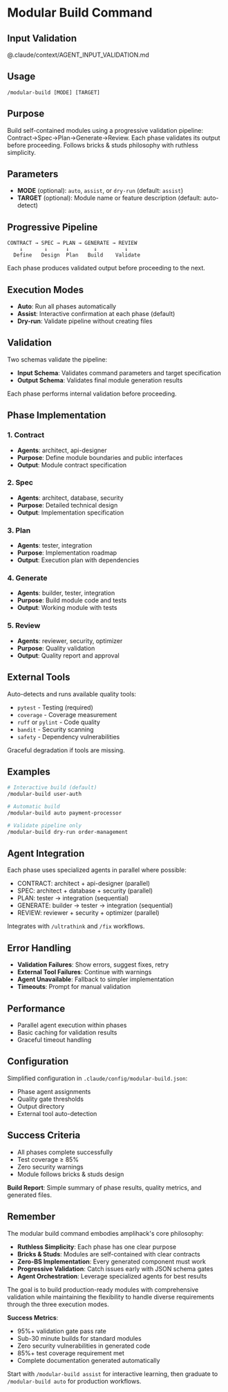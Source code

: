 # Modular Build Command

## Input Validation

@.claude/context/AGENT_INPUT_VALIDATION.md

## Usage

`/modular-build [MODE] [TARGET]`

## Purpose

Build self-contained modules using a progressive validation pipeline: Contract→Spec→Plan→Generate→Review. Each phase validates its output before proceeding. Follows bricks & studs philosophy with ruthless simplicity.

## Parameters

- **MODE** (optional): `auto`, `assist`, or `dry-run` (default: `assist`)
- **TARGET** (optional): Module name or feature description (default: auto-detect)

## Progressive Pipeline

```
CONTRACT → SPEC → PLAN → GENERATE → REVIEW
    ↓       ↓      ↓        ↓         ↓
  Define   Design  Plan   Build    Validate
```

Each phase produces validated output before proceeding to the next.

## Execution Modes

- **Auto**: Run all phases automatically
- **Assist**: Interactive confirmation at each phase (default)
- **Dry-run**: Validate pipeline without creating files

## Validation

Two schemas validate the pipeline:

- **Input Schema**: Validates command parameters and target specification
- **Output Schema**: Validates final module generation results

Each phase performs internal validation before proceeding.

## Phase Implementation

### 1. Contract

- **Agents**: architect, api-designer
- **Purpose**: Define module boundaries and public interfaces
- **Output**: Module contract specification

### 2. Spec

- **Agents**: architect, database, security
- **Purpose**: Detailed technical design
- **Output**: Implementation specification

### 3. Plan

- **Agents**: tester, integration
- **Purpose**: Implementation roadmap
- **Output**: Execution plan with dependencies

### 4. Generate

- **Agents**: builder, tester, integration
- **Purpose**: Build module code and tests
- **Output**: Working module with tests

### 5. Review

- **Agents**: reviewer, security, optimizer
- **Purpose**: Quality validation
- **Output**: Quality report and approval

## External Tools

Auto-detects and runs available quality tools:

- `pytest` - Testing (required)
- `coverage` - Coverage measurement
- `ruff` or `pylint` - Code quality
- `bandit` - Security scanning
- `safety` - Dependency vulnerabilities

Graceful degradation if tools are missing.

## Examples

```bash
# Interactive build (default)
/modular-build user-auth

# Automatic build
/modular-build auto payment-processor

# Validate pipeline only
/modular-build dry-run order-management
```

## Agent Integration

Each phase uses specialized agents in parallel where possible:

- CONTRACT: architect + api-designer (parallel)
- SPEC: architect + database + security (parallel)
- PLAN: tester → integration (sequential)
- GENERATE: builder → tester → integration (sequential)
- REVIEW: reviewer + security + optimizer (parallel)

Integrates with `/ultrathink` and `/fix` workflows.

## Error Handling

- **Validation Failures**: Show errors, suggest fixes, retry
- **External Tool Failures**: Continue with warnings
- **Agent Unavailable**: Fallback to simpler implementation
- **Timeouts**: Prompt for manual validation

## Performance

- Parallel agent execution within phases
- Basic caching for validation results
- Graceful timeout handling

## Configuration

Simplified configuration in `.claude/config/modular-build.json`:

- Phase agent assignments
- Quality gate thresholds
- Output directory
- External tool auto-detection

## Success Criteria

- All phases complete successfully
- Test coverage ≥ 85%
- Zero security warnings
- Module follows bricks & studs design

**Build Report**: Simple summary of phase results, quality metrics, and generated files.

## Remember

The modular build command embodies amplihack's core philosophy:

- **Ruthless Simplicity**: Each phase has one clear purpose
- **Bricks & Studs**: Modules are self-contained with clear contracts
- **Zero-BS Implementation**: Every generated component must work
- **Progressive Validation**: Catch issues early with JSON schema gates
- **Agent Orchestration**: Leverage specialized agents for best results

The goal is to build production-ready modules with comprehensive validation while maintaining the flexibility to handle diverse requirements through the three execution modes.

**Success Metrics**:

- 95%+ validation gate pass rate
- Sub-30 minute builds for standard modules
- Zero security vulnerabilities in generated code
- 85%+ test coverage requirement met
- Complete documentation generated automatically

Start with `/modular-build assist` for interactive learning, then graduate to `/modular-build auto` for production workflows.
